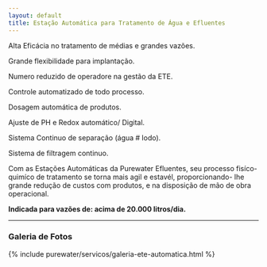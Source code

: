 ```yaml
---
layout: default
title: Estação Automática para Tratamento de Água e Efluentes
---
```


Alta Eficácia no tratamento de médias e grandes vazões.

Grande flexibilidade para implantação.

Numero reduzido de operadore na gestão da ETE.

Controle automatizado de todo processo.

Dosagem automática de produtos.

Ajuste de PH e Redox automático/ Digital.

Sistema Continuo de separação (água # lodo).

Sistema de filtragem continuo.

Com as Estações Automáticas da Purewater Efluentes, seu processo fisíco-quimíco de tratamento se torna mais agil e estavél, proporcionando-
lhe grande redução de custos com produtos, e na disposição de mão de obra operacional.

**Indicada para vazões de: acima de 20.000 litros/dia.**

---

### Galeria de Fotos

{% include purewater/servicos/galeria-ete-automatica.html %}
